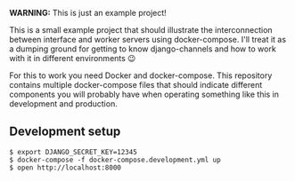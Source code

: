 **WARNING:** This is just an example project!

This is a small example project that should illustrate the interconnection
between interface and worker servers using docker-compose. I'll treat it as a
dumping ground for getting to know django-channels and how to work with it in
different environments 😉

For this to work you need Docker and docker-compose. This repository contains
multiple docker-compose files that should indicate different components you will
probably have when operating something like this in development and production.


## Development setup

```
$ export DJANGO_SECRET_KEY=12345
$ docker-compose -f docker-compose.development.yml up
$ open http://localhost:8000
```
